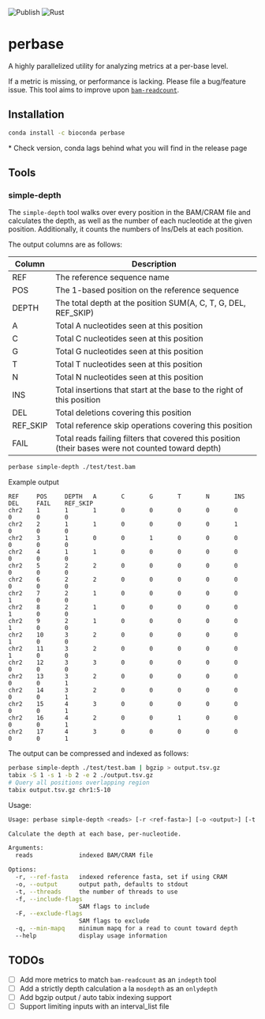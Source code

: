 ![Publish](https://github.com/sstadick/perbase/workflows/Publish/badge.svg)
![Rust](https://github.com/sstadick/perbase/workflows/Rust/badge.svg)
# perbase

A highly parallelized utility for analyzing metrics at a per-base level.

If a metric is missing, or performance is lacking. Please file a bug/feature issue. This tool aims to improve upon [`bam-readcount`](https://github.com/genome/bam-readcount).

## Installation

```bash
conda install -c bioconda perbase
```

\* Check version, conda lags behind what you will find in the release page

## Tools

### simple-depth

The `simple-depth` tool walks over every position in the BAM/CRAM file and calculates the depth, as well as the number of each nucleotide at the given position. Additionally, it counts the numbers of Ins/Dels at each position.

The output columns are as follows:

| Column   | Description                                                                                        |
| -------- | -------------------------------------------------------------------------------------------------- |
| REF      | The reference sequence name                                                                        |
| POS      | The 1-based position on the reference sequence                                                     |
| DEPTH    | The total depth at the position SUM(A, C, T, G, DEL, REF_SKIP)                                     |
| A        | Total A nucleotides seen at this position                                                          |
| C        | Total C nucleotides seen at this position                                                          |
| G        | Total G nucleotides seen at this position                                                          |
| T        | Total T nucleotides seen at this position                                                          |
| N        | Total N nucleotides seen at this position                                                          |
| INS      | Total insertions that start at the base to the right of this position                              |
| DEL      | Total deletions covering this position                                                             |
| REF_SKIP | Total reference skip operations covering this position                                             |
| FAIL     | Total reads failing filters that covered this position (their bases were not counted toward depth) |

```bash
perbase simple-depth ./test/test.bam
```

Example output

```text
REF     POS     DEPTH   A       C       G       T       N       INS     DEL     FAIL    REF_SKIP
chr2    1       1       1       0       0       0       0       0       0       0       0
chr2    2       1       1       0       0       0       0       1       0       0       0
chr2    3       1       0       0       1       0       0       0       0       0       0
chr2    4       1       1       0       0       0       0       0       0       0       0
chr2    5       2       2       0       0       0       0       0       0       0       0
chr2    6       2       2       0       0       0       0       0       0       0       0
chr2    7       2       1       0       0       0       0       0       1       0       0
chr2    8       2       1       0       0       0       0       0       1       0       0
chr2    9       2       1       0       0       0       0       0       1       0       0
chr2    10      3       2       0       0       0       0       0       1       0       0
chr2    11      3       2       0       0       0       0       0       1       0       0
chr2    12      3       3       0       0       0       0       0       0       0       0
chr2    13      3       2       0       0       0       0       0       0       0       1
chr2    14      3       2       0       0       0       0       0       0       0       1
chr2    15      4       3       0       0       0       0       0       0       0       1
chr2    16      4       2       0       0       1       0       0       0       0       1
chr2    17      4       3       0       0       0       0       0       0       0       1
```

The output can be compressed and indexed as follows:

```bash
perbase simple-depth ./test/test.bam | bgzip > output.tsv.gz
tabix -S 1 -s 1 -b 2 -e 2 ./output.tsv.gz
# Query all positions overlapping region
tabix output.tsv.gz chr1:5-10
```

Usage:

```bash
Usage: perbase simple-depth <reads> [-r <ref-fasta>] [-o <output>] [-t <threads>] [-f <include-flags>] [-F <exclude-flags>] [-q <min-mapq>]

Calculate the depth at each base, per-nucleotide.

Arguments:
  reads             indexed BAM/CRAM file

Options:
  -r, --ref-fasta   indexed reference fasta, set if using CRAM
  -o, --output      output path, defaults to stdout
  -t, --threads     the number of threads to use
  -f, --include-flags
                    SAM flags to include
  -F, --exclude-flags
                    SAM flags to exclude
  -q, --min-mapq    minimum mapq for a read to count toward depth
  --help            display usage information
```

## TODOs

- [ ] Add more metrics to match `bam-readcount` as an `indepth` tool
- [ ] Add a strictly depth calculation a la `mosdepth` as an `onlydepth`
- [ ] Add bgzip output / auto tabix indexing support
- [ ] Support limiting inputs with an interval_list file
